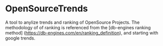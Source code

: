 # OpenSourceTrends
A tool to anylize trends and ranking of OpenSource Projects.
The methodology of of ranking is referenced from the [db-engines ranking method]
(https://db-engines.com/en/ranking_definition), and starting with google trends.
